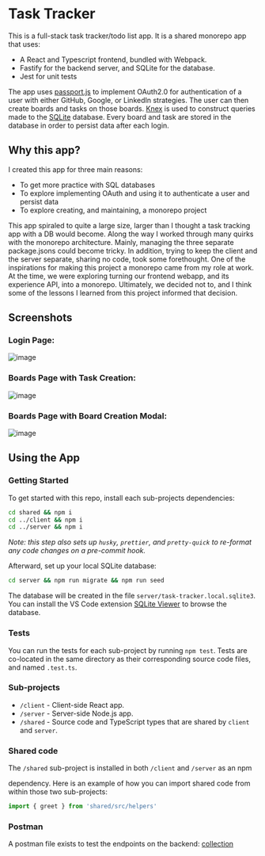 # Task Tracker

This is a full-stack task tracker/todo list app. It is a shared monorepo app that uses:

- A React and Typescript frontend, bundled with Webpack.
- Fastify for the backend server, and SQLite for the database.
- Jest for unit tests

The app uses [passport.js](https://www.passportjs.org/) to implement OAuth2.0 for authentication of a user with either GitHub, Google, or LinkedIn strategies. The user can then create boards and tasks on those boards. [Knex](https://knexjs.org/) is used to construct queries made to the [SQLite](https://sqlite.org/) database. Every board and task are stored in the database in order to persist data after each login.

## Why this app?

I created this app for three main reasons:

- To get more practice with SQL databases
- To explore implementing OAuth and using it to authenticate a user and persist data
- To explore creating, and maintaining, a monorepo project

This app spiraled to quite a large size, larger than I thought a task tracking app with a DB would become. Along the way I worked through many quirks with the monorepo architecture. Mainly, managing the three separate package.jsons could become tricky. In addition, trying to keep the client and the server separate, sharing no code, took some forethought. One of the inspirations for making this project a monorepo came from my role at work. At the time, we were exploring turning our frontend webapp, and its experience API, into a monorepo. Ultimately, we decided not to, and I think some of the lessons I learned from this project informed that decision.

## Screenshots

### Login Page:

![image](https://github.com/user-attachments/assets/1fdbf0b2-48ca-4bc0-bd19-233af38a2134)

### Boards Page with Task Creation:

![image](https://github.com/user-attachments/assets/cdeb8ad8-7879-4ea7-8024-e5b6a41c9a72)

### Boards Page with Board Creation Modal:

![image](https://github.com/user-attachments/assets/fd458953-4cec-4f52-9372-85a2f4c22a4a)

## Using the App

### Getting Started

To get started with this repo, install each sub-projects dependencies:

```bash
cd shared && npm i
cd ../client && npm i
cd ../server && npm i
```

_Note: this step also sets up `husky`, `prettier`, and `pretty-quick` to re-format any code changes on a pre-commit hook._

Afterward, set up your local SQLite database:

```bash
cd server && npm run migrate && npm run seed
```

The database will be created in the file `server/task-tracker.local.sqlite3`. You can install the VS Code extension
[SQLite Viewer](https://marketplace.visualstudio.com/items?itemName=qwtel.sqlite-viewer) to browse the database.

### Tests

You can run the tests for each sub-project by running `npm test`. Tests are co-located in the same directory as their corresponding
source code files, and named `.test.ts`.

### Sub-projects

- `/client` - Client-side React app.
- `/server` - Server-side Node.js app.
- `/shared` - Source code and TypeScript types that are shared by `client` and `server`.

### Shared code

The `/shared` sub-project is installed in both `/client` and `/server` as an npm

dependency. Here is an example of how you can import shared code from within
those two sub-projects:

```ts
import { greet } from 'shared/src/helpers'
```

### Postman

A postman file exists to test the endpoints on the backend: [collection](https://github.com/preschmf/preschmf-task-tracker/blob/main/Task-Tracker.postman_collection.json)
